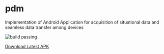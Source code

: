 # pdm
Implementation of Android Application for acquisition of situational data and seamless data transfer among devices

![build passing](https://travis-ci.org/ItsForkIT/pdm.svg?branch=master)

 [Download Latest APK](https://github.com/ItsForkIT/pdm/releases/download/v69/Surakshit_New_UI.apk)
